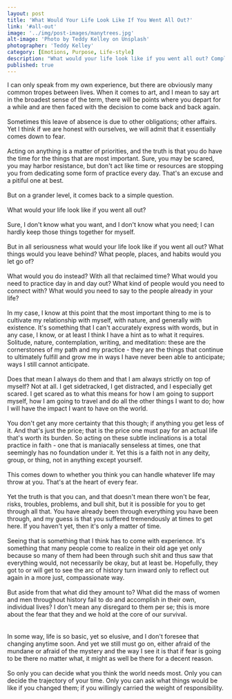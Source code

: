 ```yaml
---
layout: post
title: 'What Would Your Life Look Like If You Went All Out?'
link: '#all-out'
image: '../img/post-images/manytrees.jpg'
alt-image: 'Photo by Teddy Kelley on Unsplash'
photographer: 'Teddy Kelley'
category: [Emotions, Purpose, Life-style]
description: "What would your life look like if you went all out? Completely and utterly no holds barred. What would you have to do instead?"
published: true
---
```

I can only speak from my own experience, but there are obviously many common tropes between lives. When it comes to art, and I mean to say art in the broadest sense of the term, there will be points where you depart for a while and are then faced with the decision to come back and back again.
<br>
<br>
Sometimes this leave of absence is due to other obligations; other affairs. Yet I think if we are honest with ourselves, we will admit that it essentially comes down to fear. 
<br>
<br>
Acting on anything is a matter of priorities, and the truth is that you do have the time for the things that are most important. Sure, you may be scared, you may harbor resistance, but don't act like time or resources are stopping you from dedicating some form of practice every day. That's an excuse and a pitiful one at best.
<br>
<br>
But on a grander level, it comes back to a simple question.
<br>
<br>
What would your life look like if you went all out?
<br>
<br>
Sure, I don't know what you want, and I don't know what you need; I can hardly keep those things together for myself.
<br>
<br>
But in all seriousness what would your life look like if you went all out? What things would you leave behind? What people, places, and habits would you let go of?
<br>
<br>
What would you do instead? With all that reclaimed time? What would you need to practice day in and day out? What kind of people would you need to connect with? What would you need to say to the people already in your life?
<br>
<br>
In my case, I know at this point that the most important thing to me is to cultivate my relationship with myself, with nature, and generally with existence. It's something that I can't accurately express with words, but in any case, I know, or at least I think I have a hint as to what it requires. Solitude, nature, contemplation, writing, and meditation: these are the cornerstones of my path and my practice - they are the things that continue to ultimately fulfill and grow me in ways I have never been able to anticipate; ways I still cannot anticipate. 
<br>
<br>
Does that mean I always do them and that I am always strictly on top of myself? Not at all. I get sidetracked, I get distracted, and I especially get scared. I get scared as to what this means for how I am going to support myself, how I am going to travel and do all the other things I want to do; how I will have the impact I want to have on the world.
<br>
<br>
You don't get any more certainty that this though; if anything you get less of it. And that's just the price; that is the price one must pay for an actual life that's worth its burden. So acting on these subtle inclinations is a total practice in faith - one that is maniacally senseless at times, one that seemingly has no foundation under it. Yet this is a faith not in any deity, group, or thing, not in anything except yourself. 
<br>
<br>
This comes down to whether you think you can handle whatever life may throw at you. That's at the heart of every fear.
<br>
<br>
Yet the truth is that you can, and that doesn't mean there won't be fear, risks, troubles, problems, and bull shit, but it is possible for you to get through all that. You have already been through everything you have been through, and my guess is that you suffered tremendously at times to get here. If you haven't yet, then it's only a matter of time.
<br>
<br>
Seeing that is something that I think has to come with experience. It's something that many people come to realize in their old age yet only because so many of them had been through such shit and thus saw that everything would, not necessarily be okay, but at least be. Hopefully, they got to or will get to see the arc of history turn inward only to reflect out again in a more just, compassionate way.
<br>
<br>
But aside from that what did they amount to? What did the mass of women and men throughout history fail to do and accomplish in their own, individual lives? I don't mean any disregard to them per se; this is more about the fear that they and we hold at the core of our survival.  
<br>
<br>
In some way, life is so basic, yet so elusive, and I don't foresee that changing anytime soon. And yet we still must go on, either afraid of the mundane or afraid of the mystery and the way I see it is that if fear is going to be there no matter what, it might as well be there for a decent reason. 
<br>
<br>
So only you can decide what you think the world needs most. Only you can decide the trajectory of your time. Only you can ask what things would be like if you changed them; if you willingly carried the weight of responsibility.